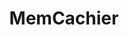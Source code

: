 ---
blog: http://blog.memcachier.com/
codehost: https://github.com/https://github.com/memcachier
logohandle: memcachier
sort: memcachier
title: MemCachier
twitter: https://x.com/memcachier
website: https://www.memcachier.com/
---